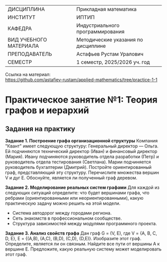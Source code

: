 |||
|---|---|
|ДИСЦИПЛИНА|Прикладная математика|
|ИНСТИТУТ|ИПТИП|
|КАФЕДРА|Индустриального программирования|
|ВИД УЧЕБНОГО МАТЕРИАЛА|Методические указания по дисциплине|
|ПРЕПОДАВАТЕЛЬ|Астафьев Рустам Уралович|
|СЕМЕСТР|1 семестр, 2025/2026 уч. год|

Ссылка на материал: <br>
https://github.com/astafiev-rustam/applied-mathematics/tree/practice-1-1

# Практическое занятие №1: Теория графов и иерархий

## Задания на практику

**Задание 1. Построение графа организационной структуры**
Компания "Квант" имеет следующую структуру: Генеральный директор — Ольга. Ей подчиняются технический директор (Иван) и финансовый директор (Мария). Ивану подчиняются руководитель отдела разработки (Петр) и руководитель отдела тестирования (Светлана). Марии подчиняется руководитель бухгалтерии (Дмитрий). Постройте ориентированный граф, представляющий эту структуру. Перечислите множества вершин V и дуг E. Обоснуйте, является ли полученный граф деревом.

**Задание 2. Моделирование реальных систем графами**
Для каждой из следующих ситуаций определите: что будет вершинами графа, что ребрами (ориентированными или неориентированными), какую практическую задачу можно решить на этой модели.
- Система автодорог между городами региона.
- Сеть знакомств в профессиональном сообществе.
- Структура зависимостей между модулями программного проекта.

**Задание 3. Анализ свойств графа**
Дан граф G = (V, E), где V = {A, B, C, D, E}, E = {(A,B), (A,C), (B,D), (C,D), (D,E)}. Изобразите этот граф. Определите, является ли он связным. Найдите все пути от вершины A к вершине E. Предложите, какую реальную систему может моделировать этот граф.